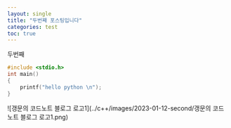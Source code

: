 ```yaml
---
layout: single
title: "두번째 포스팅입니다"
categories: test
toc: true
---
```


두번째

```c
#include <stdio.h>
int main()
{
    printf("hello python \n");
}
```

![갱문의 코드노트 블로그 로고1](../c++/images/2023-01-12-second/갱문의 코드노트 블로그 로고1.png)
